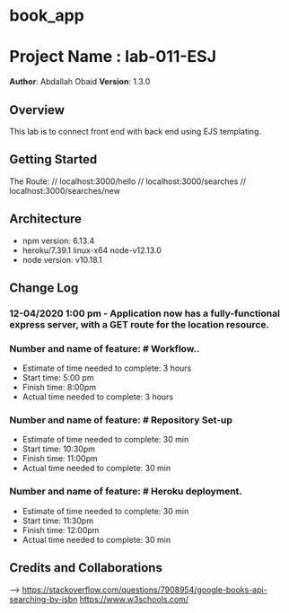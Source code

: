 # book_app
# Project Name : lab-011-ESJ

**Author**: Abdallah Obaid
**Version**: 1.3.0 

## Overview
This lab is to connect front end with back end using EJS templating.

## Getting Started
The  Route:   // localhost:3000/hello
              // localhost:3000/searches
              // localhost:3000/searches/new

## Architecture
* npm version: 6.13.4
* heroku/7.39.1 linux-x64 node-v12.13.0
* node version: v10.18.1
## Change Log

### 12-04/2020 1:00 pm - Application now has a fully-functional express server, with a GET route for the location resource.

### Number and name of feature: # Workflow..

* Estimate of time needed to complete: 3 hours
* Start time: 5:00 pm
* Finish time: 8:00pm
* Actual time needed to complete: 3 hours

### Number and name of feature: # Repository Set-up

* Estimate of time needed to complete: 30 min
* Start time: 10:30pm
* Finish time: 11:00pm
* Actual time needed to complete: 30 min

### Number and name of feature: # Heroku deployment.

* Estimate of time needed to complete: 30 min
* Start time: 11:30pm
* Finish time: 12:00pm
* Actual time needed to complete: 30 min


## Credits and Collaborations
<!-- Give credit (and a link) to other people or resources that helped you build this application. -->
-->
https://stackoverflow.com/questions/7908954/google-books-api-searching-by-isbn
https://www.w3schools.com/